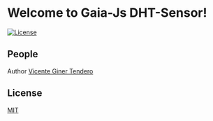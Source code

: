 # Welcome to Gaia-Js DHT-Sensor!

[![License](https://img.shields.io/badge/license-MIT-blue.svg)](https://opensource.org/licenses/MIT)


## People

Author [Vicente Giner Tendero](https://github.com/vginert)

## License

  [MIT](LICENSE)
